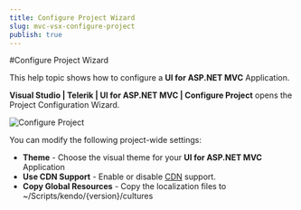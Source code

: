 ```yaml
---
title: Configure Project Wizard
slug: mvc-vsx-configure-project
publish: true
---
```


#Configure Project Wizard

This help topic shows how to configure a **UI for ASP.NET MVC** Application.

**Visual Studio | Telerik | UI for ASP.NET MVC | Configure Project** opens the Project Configuration Wizard.

![Configure Project](images/configure.png)

You can modify the following project-wide settings:

- **Theme** - Choose the visual theme for your **UI for ASP.NET MVC** Application
- **Use CDN Support** - Enable or disable [CDN](/getting-started/javascript-dependencies#cdn) support.
- **Copy Global Resources** - Copy the localization files to ~/Scripts/kendo/{version}/cultures
